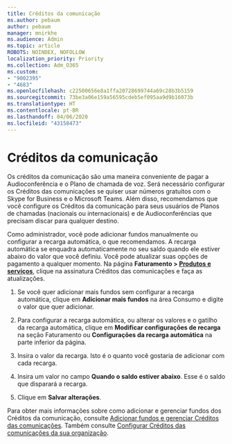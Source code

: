 ```yaml
---
title: Créditos da comunicação
ms.author: pebaum
author: pebaum
manager: mnirkhe
ms.audience: Admin
ms.topic: article
ROBOTS: NOINDEX, NOFOLLOW
localization_priority: Priority
ms.collection: Adm_O365
ms.custom:
- "9002395"
- "4683"
ms.openlocfilehash: c22500656e8a1ffa20728699744a69c28b3b5159
ms.sourcegitcommit: 73be3a06e159a56595cdeb5ef095aa9d9b16073b
ms.translationtype: HT
ms.contentlocale: pt-BR
ms.lasthandoff: 04/06/2020
ms.locfileid: "43158473"
---
```

# <a name="communication-credits"></a>Créditos da comunicação

Os créditos da comunicação são uma maneira conveniente de pagar a Audioconferência e o Plano de chamada de voz.  Será necessário configurar os Créditos das comunicações se quiser usar números gratuitos com o Skype for Business e o Microsoft Teams.  Além disso, recomendamos que você configure os Créditos da comunicação para seus usuários de Planos de chamadas (nacionais ou internacionais) e de Audioconferências que precisam discar para qualquer destino.

Como administrador, você pode adicionar fundos manualmente ou configurar a recarga automática, o que recomendamos.  A recarga automática se enquadra automaticamente no seu saldo quando ele estiver abaixo do valor que você definiu.  Você pode atualizar suas opções de pagamento a qualquer momento. Na página **Faturamento > [Produtos e serviços](https://go.microsoft.com/fwlink/p/?linkid=842054)**, clique na assinatura Créditos das comunicações e faça as atualizações.

1. Se você quer adicionar mais fundos sem configurar a recarga automática, clique em **Adicionar mais fundos** na área Consumo e digite o valor que quer adicionar.

2. Para configurar a recarga automática, ou alterar os valores e o gatilho da recarga automática, clique em **Modificar configurações de recarga** na seção Faturamento ou **Configurações da recarga automática** na parte inferior da página.  

3. Insira o valor da recarga.  Isto é o quanto você gostaria de adicionar com cada recarga.  

4. Insira um valor no campo **Quando o saldo estiver abaixo**.  Esse é o saldo que disparará a recarga.

5. Clique em **Salvar alterações**.

Para obter mais informações sobre como adicionar e gerenciar fundos dos Créditos da comunicação, consulte [Adicionar fundos e gerenciar Créditos das comunicações](https://docs.microsoft.com/microsoftteams/add-funds-and-manage-communications-credits). Também consulte [Configurar Créditos das comunicações da sua organização](https://docs.microsoft.com/microsoftteams/set-up-communications-credits-for-your-organization).
